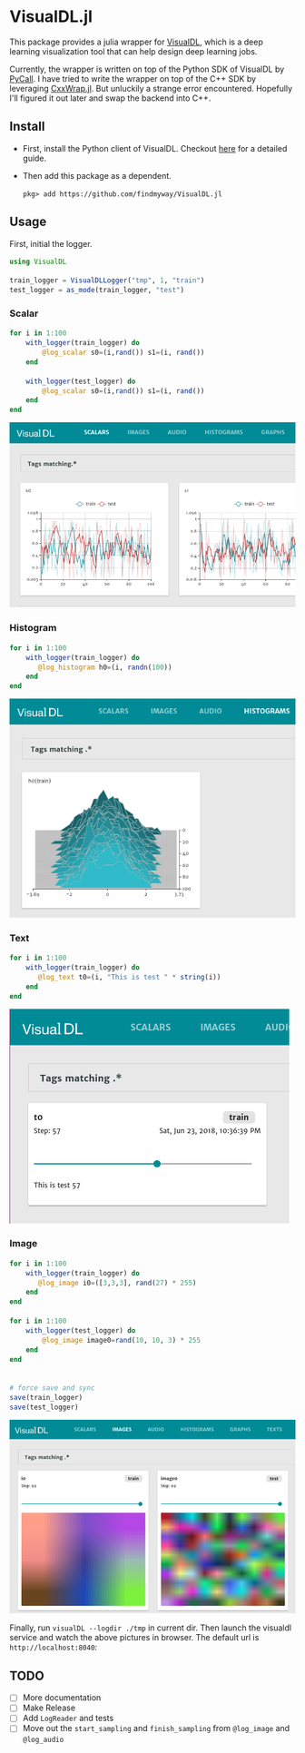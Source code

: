 # VisualDL.jl

This package provides a julia wrapper for [VisualDL](https://github.com/PaddlePaddle/VisualDL), which is a deep learning visualization tool that can help design deep learning jobs.

Currently, the wrapper is written on top of the Python SDK of VisualDL by [PyCall](https://github.com/JuliaPy/PyCall.jl). I have tried to write the wrapper on top of the C++ SDK by leveraging [CxxWrap.jl](https://github.com/JuliaInterop/CxxWrap.jl). But unluckily a strange error encountered. Hopefully I'll figured it out later and swap the backend into C++.

## Install

- First, install the Python client of VisualDL. Checkout [here](https://github.com/PaddlePaddle/VisualDL#install-with-virtualenv) for a detailed guide. 

- Then add this package as a dependent.

    `pkg> add https://github.com/findmyway/VisualDL.jl`

## Usage

First, initial the logger.

```julia
using VisualDL

train_logger = VisualDLLogger("tmp", 1, "train")
test_logger = as_mode(train_logger, "test")
```

### Scalar

```julia
for i in 1:100
    with_logger(train_logger) do
        @log_scalar s0=(i,rand()) s1=(i, rand())
    end

    with_logger(test_logger) do
        @log_scalar s0=(i,rand()) s1=(i, rand())
    end
end
```

![](docs/images/scalar_example.png)

### Histogram

```julia
for i in 1:100
    with_logger(train_logger) do
       @log_histogram h0=(i, randn(100))
    end
end
```

![](docs/images/histogram_example.png)

### Text

```julia
for i in 1:100
    with_logger(train_logger) do
       @log_text t0=(i, "This is test " * string(i))
    end
end
```

![](docs/images/text_example.png)

### Image

```julia
for i in 1:100
    with_logger(train_logger) do
       @log_image i0=([3,3,3], rand(27) * 255)
    end
end

for i in 1:100
    with_logger(test_logger) do
        @log_image image0=rand(10, 10, 3) * 255
    end
end


# force save and sync
save(train_logger)
save(test_logger)
```

![](docs/images/image_example.png)

Finally, run `visualDL --logdir ./tmp` in current dir. Then launch the visualdl service and watch the above pictures in browser. The default url is `http://localhost:8040`:



## TODO

- [ ] More documentation
- [ ] Make Release
- [ ] Add `LogReader` and tests
- [ ] Move out the `start_sampling` and `finish_sampling` from `@log_image` and `@log_audio`
